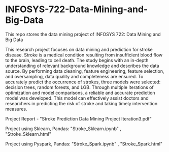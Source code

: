 # INFOSYS-722-Data-Mining-and-Big-Data

This repo stores the data mining project of INFOSYS 722: Data Mining and Big Data

This research project focuses on data mining and prediction for stroke disease. Stroke is a medical condition resulting from insufficient blood flow to the brain, leading to cell death. The study begins with an in-depth understanding of relevant background knowledge and describes the data source. By performing data cleaning, feature engineering, feature selection, and oversampling, data quality and completeness are ensured. To accurately predict the occurrence of strokes, three models were selected: decision trees, random forests, and LGB. Through multiple iterations of optimization and model comparisons, a reliable and accurate prediction model was developed. This model can effectively assist doctors and researchers in predicting the risk of stroke and taking timely intervention measures.

Project Report - "Stroke Prediction Data Mining Project Iteration3.pdf"

Project using Sklearn, Pandas: "Stroke_Sklearn.ipynb" , "Stroke_Sklearn.html"

Project using Pyspark, Pandas: "Stroke_Spark.ipynb" , "Stroke_Spark.html"

